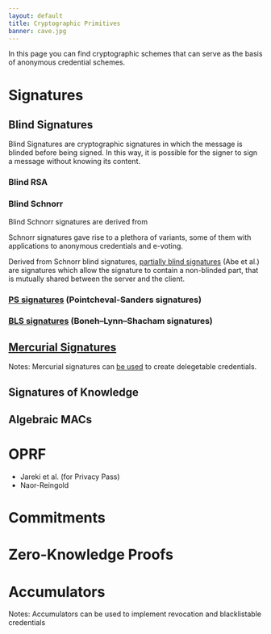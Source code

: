 ```yaml
---
layout: default
title: Cryptographic Primitives
banner: cave.jpg
---
```

In this page you can find cryptographic schemes that can serve as the basis of anonymous credential schemes.

# Signatures

## Blind Signatures

Blind Signatures are cryptographic signatures in which the message is blinded before being signed.
In this way, it is possible for the signer to sign a message without knowing its content.

### Blind RSA

### Blind Schnorr

Blind Schnorr signatures are derived from

Schnorr signatures gave rise to a plethora of variants, some of them with applications to anonymous credentials and e-voting.

Derived from Schnorr blind signatures, [partially blind signatures](https://www.iacr.org/archive/crypto2000/18800272/18800272.pdf) (Abe et al.) are signatures
 which allow the signature to contain a non-blinded part, that is mutually shared between the server and the client.

### [PS signatures] (Pointcheval-Sanders signatures)

[PS signatures]: https://eprint.iacr.org/2015/525.pdf

### [BLS signatures] (Boneh–Lynn–Shacham signatures)

[BLS signatures]: https://www.iacr.org/archive/asiacrypt2001/22480516.pdf


## [Mercurial Signatures]

Notes: Mercurial signatures can [be used](https://eprint.iacr.org/2018/923.pdf) to create delegetable credentials.

[Mercurial Signatures]: https://eprint.iacr.org/2020/979

## Signatures of Knowledge

## Algebraic MACs

# OPRF

- Jareki et al. (for Privacy Pass)
- Naor-Reingold

# Commitments
# Zero-Knowledge Proofs



# Accumulators

Notes: Accumulators can be used to implement revocation and blacklistable credentials

